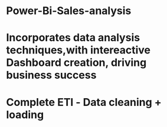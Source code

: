 # Power-Bi-Sales-analysis
# Incorporates data analysis techniques,with intereactive Dashboard creation, driving business success
# Complete ETl - Data cleaning + loading

